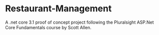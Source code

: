# Restaurant-Management
A .net core 3.1 proof of concept project following the Pluralsight ASP.Net Core Fundamentals course by Scott Allen.
